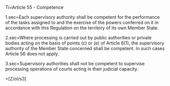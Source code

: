 Ti=Article 55 - Competence

1.sec=Each supervisory authority shall be competent for the performance of the tasks assigned to and the exercise of the powers conferred on it in accordance with this Regulation on the territory of its own Member State.

2.sec=Where processing is carried out by public authorities or private bodies acting on the basis of points (c) or (e) of Article 6(1), the supervisory authority of the Member State concerned shall be competent. In such cases Article 56 does not apply.

3.sec=Supervisory authorities shall not be competent to supervise processing operations of courts acting in their judicial capacity.

=[Z/ol/s3]
